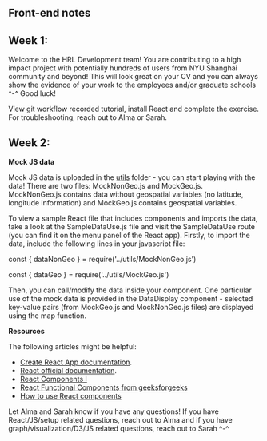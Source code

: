 ## Front-end notes

## Week 1:

Welcome to the HRL Development team! You are contributing to a high impact project with potentially hundreds of users from NYU Shanghai community and beyond! This will look great on your CV and you can always show the evidence of your work to the employees and/or graduate schools ^-^ Good luck!

View git workflow recorded tutorial, install React and complete the exercise. For troubleshooting, reach out to Alma or Sarah.

## Week 2:

**Mock JS data**

Mock JS data is uploaded in the [utils]() folder - you can start playing with the data!
There are two files: MockNonGeo.js and MockGeo.js. <br/>
MockNonGeo.js contains data without geospatial variables (no latitude, longitude information) and MockGeo.js contains geospatial variables.

To view a sample React file that includes components and imports the data, take a look at the SampleDataUse.js file and visit the SampleDataUse route (you can find it on the menu panel of the React app). Firstly, to import the data, include the following lines in your javascript file:

const { dataNonGeo } = require('../utils/MockNonGeo.js')

const { dataGeo } = require('../utils/MockGeo.js')

Then, you can call/modify the data inside your component. One particular use of the mock data is provided in the DataDisplay component - selected key-value pairs (from MockGeo.js and MockNonGeo.js files) are displayed using the map function.

**Resources**

The following articles might be helpful:

- [Create React App documentation](https://facebook.github.io/create-react-app/docs/getting-started).
- [React official documentation](https://reactjs.org/).
- [React Components I](https://www.robinwieruch.de/react-function-component)
- [React Functional Components from geeksforgeeks](https://www.geeksforgeeks.org/reactjs-functional-components/)
- [How to use React components](https://www.infoworld.com/article/3603276/how-to-use-react-functional-components.html)

Let Alma and Sarah know if you have any questions! If you have React/JS/setup related questions, reach out to Alma and if you have graph/visualization/D3/JS related questions, reach out to Sarah ^-^
